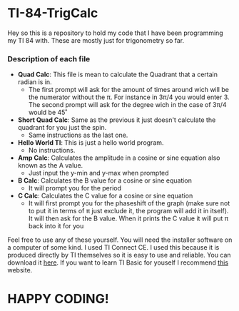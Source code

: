 # TI-84-TrigCalc

Hey so this is a repository to hold my code that I have been programming my TI 84 with. These are mostly just for trigonometry so far.

### Description of each file

- **Quad Calc**: This file is mean to calculate the Quadrant that a certain radian is in.
  - The first prompt will ask for the amount of times around wich will be the numerator without the π. For instance in 3π/4 you would enter 3. The second prompt will ask for the degree wich in the case of 3π/4 would be 45˚
- **Short Quad Calc**: Same as the previous it just doesn't calculate the quadrant for you just the spin.
  - Same instructions as the last one.
- **Hello World TI**: This is just a hello world program.
  - No instructions.
- **Amp Calc**: Calculates the amplitude in a cosine or sine equation also known as the A value.
  - Just input the y-min and y-max when prompted
- **B Calc**: Calculates the B value for a cosine or sine equation
  - It will prompt you for the period
- **C Calc**: Calculates the C value for a cosine or sine equation
  - It will first prompt you for the phaseshift of the graph (make sure not to put it in terms of π just exclude it, the program will add it in itself). It will then ask for the B value. When it prints the C value it will put π back into it for you

Feel free to use any of these yourself. You will need the installer software on a computer of some kind. I used TI Connect CE. I used this because it is produced directly by TI themselves so it is easy to use and reliable. You can download it [here](https://education.ti.com/en/software/details/en/CA9C74CAD02440A69FDC7189D7E1B6C2/swticonnectcesoftware). If you want to learn TI Basic for youself I recommend [this](http://tibasicdev.wikidot.com/starter-kit) website.

# HAPPY CODING!
